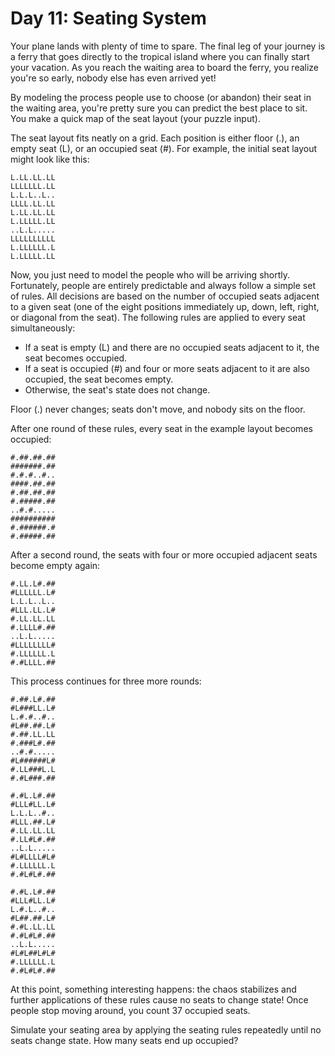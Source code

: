 # Day 11: Seating System

Your plane lands with plenty of time to spare. The final leg of your journey is a ferry that goes directly to the tropical island where you can finally start your vacation. As you reach the waiting area to board the ferry, you realize you're so early, nobody else has even arrived yet!

By modeling the process people use to choose (or abandon) their seat in the waiting area, you're pretty sure you can predict the best place to sit. You make a quick map of the seat layout (your puzzle input).

The seat layout fits neatly on a grid. Each position is either floor (.), an empty seat (L), or an occupied seat (#). For example, the initial seat layout might look like this:

```pre
L.LL.LL.LL
LLLLLLL.LL
L.L.L..L..
LLLL.LL.LL
L.LL.LL.LL
L.LLLLL.LL
..L.L.....
LLLLLLLLLL
L.LLLLLL.L
L.LLLLL.LL
```

Now, you just need to model the people who will be arriving shortly. Fortunately, people are entirely predictable and always follow a simple set of rules. All decisions are based on the number of occupied seats adjacent to a given seat (one of the eight positions immediately up, down, left, right, or diagonal from the seat). The following rules are applied to every seat simultaneously:

* If a seat is empty (L) and there are no occupied seats adjacent to it, the seat becomes occupied.
* If a seat is occupied (#) and four or more seats adjacent to it are also occupied, the seat becomes empty.
* Otherwise, the seat's state does not change.

Floor (.) never changes; seats don't move, and nobody sits on the floor.

After one round of these rules, every seat in the example layout becomes occupied:

```pre
#.##.##.##
#######.##
#.#.#..#..
####.##.##
#.##.##.##
#.#####.##
..#.#.....
##########
#.######.#
#.#####.##
```

After a second round, the seats with four or more occupied adjacent seats become empty again:

```pre
#.LL.L#.##
#LLLLLL.L#
L.L.L..L..
#LLL.LL.L#
#.LL.LL.LL
#.LLLL#.##
..L.L.....
#LLLLLLLL#
#.LLLLLL.L
#.#LLLL.##
```

This process continues for three more rounds:

```pre
#.##.L#.##
#L###LL.L#
L.#.#..#..
#L##.##.L#
#.##.LL.LL
#.###L#.##
..#.#.....
#L######L#
#.LL###L.L
#.#L###.##

#.#L.L#.##
#LLL#LL.L#
L.L.L..#..
#LLL.##.L#
#.LL.LL.LL
#.LL#L#.##
..L.L.....
#L#LLLL#L#
#.LLLLLL.L
#.#L#L#.##

#.#L.L#.##
#LLL#LL.L#
L.#.L..#..
#L##.##.L#
#.#L.LL.LL
#.#L#L#.##
..L.L.....
#L#L##L#L#
#.LLLLLL.L
#.#L#L#.##
```

At this point, something interesting happens: the chaos stabilizes and further applications of these rules cause no seats to change state! Once people stop moving around, you count 37 occupied seats.

Simulate your seating area by applying the seating rules repeatedly until no seats change state. How many seats end up occupied?
